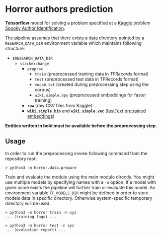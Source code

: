 # Horror authors prediction

**Tensorflow** model for solving a problem specified at a [Kaggle](https://www.kaggle.com/)
problem [Spooky Author Identification](https://www.kaggle.com/c/spooky-author-identification).

The pipeline assumes that there exists a data directory pointed by a `RESEARCH_DATA_DIR`
environment variable which maintains following structure:

- `$RESEARCH_DATA_DIR`
  - `stackexchange`
    - `preproc`
        - `train` (preprocessed training data in *TFRecords* format)
        - `test` (preprocessed test data in TFRecords format)
        - `vocab.txt` (created during preprocessing step using the corpus)
        - `wiki.simple.npy` (preprocessed embeddings for faster training)
    - **`raw`** (raw CSV files from Kaggle)
    - **`wiki.simple.bin`** and **`wiki.simple.vec`**
    ([fastText pretrained embeddings](https://github.com/facebookresearch/fastText/blob/master/pretrained-vectors.md))
    
**Entities written in bold must be available before the preprocessing step.**
    
## Usage

In order to run the preprocessing invoke following command from the repository root:
```
> python3 -m horror.data.prepare
```

Train and evaluate the module using the main module directly. You might use multiple models
by specifying names with a `-n` option. If a model with given name exists the pipeline
will further train or evaluate this model. An environment variable `TF_MODELS_DIR` might
be defined in order to store models data in specific directory. Otherwise system-specific
temporary directory will be used.
```
> python3 -m horror train -n xyz
... (training logs) ...

> python3 -m horror test -n xyz
... (evaluation report) ...
```
